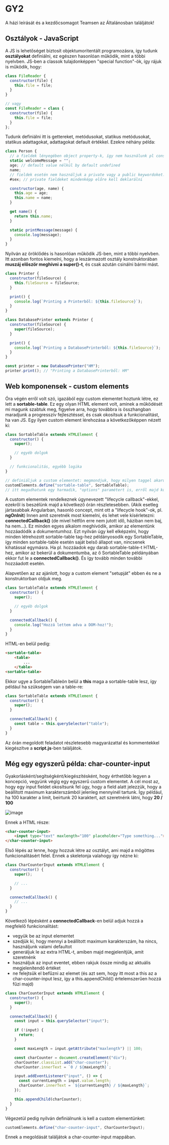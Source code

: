 # GY2

A házi leírását és a kezdőcsomagot Teamsen az Általánosban találjátok!

## Osztályok - JavaScript

A JS is lehetőséget biztosít objektumoritentált programozásra, így tudunk **osztályokat** definiálni, ez egészen hasonlóan működik, mint a többi nyelvben. JS-ben a classok tulajdonképpen "special function"-ök, így rájuk is működik, hogy:

```js
class FileReader {
  constructor(file) {
    this.file = file;
  }
}

// vagy
const FileReader = class {
  constructor(file) {
    this.file = file;
  }
};
```

Tudunk definiálni itt is gettereket, metódusokat, statikus metódusokat, statikus adattagokat, adattagokat default értékkel. Ezekre néhány példa:

```js
class Person {
  // a fieldek lényegében object property-k, így nem használunk pl const meg hasonló keywordoket velük
  static welcomeMessage = "";
  age; // default value nélkül by default undefined
  name;
  // fieldek esetén nem használjuk a private vagy a public keywordoket. Private field:
  #sex; // private fieldeket mindenképp előre kell deklarálni

  constructor(age, name) {
    this.age = age;
    this.name = name;
  }

  get name() {
    return this.name;
  }

  static printMessage(message) {
    console.log(message);
  }
}
```

Nyilván az öröklődés is hasonlóan működik JS-ben, mint a többi nyelvben. Itt azonban fontos kiemelni, hogy a leszármazott osztály konstruktorában **muszáj először meghívni a super()-t**, és csak azután csinálni bármi mást.

```js
class Printer {
  constructor(fileSource) {
    this.fileSource = fileSource;
  }

  print() {
    console.log(`Printing a Printerből: ${this.fileSource}`);
  }
}

class DatabasePrinter extends Printer {
  constructor(fileSource) {
    super(fileSource);
  }

  print() {
    console.log(`Printing a DatabasePrinterből: ${this.fileSource}`);
  }
}

const printer = new DatabasePrinter("HM");
printer.print(); // "Printing a DatabasePrinterből: HM"
```

## Web komponensek - custom elements

Óra végén erről volt szó, igazából egy custom elementet hoztunk létre, ez lett a **sortable-table**. Ez egy olyan HTML element volt, aminek a működését mi magunk szabtuk meg, figyelve arra, hogy továbbra is összhangban maradjunk a progresszív fejlesztéssel, és csak okosítsuk a funkcionalitást, ha van JS. Egy ilyen custom element lérehozása a következőképpen nézett ki:

```js
class SortableTable extends HTMLElement {
  constructor() {
    super();

    // egyéb dolgok
  }

  // funkcionalitás, egyébb logika
}

// definiáljuk a custom elementet: megmondjuk, hogy milyen taggel akarunk rá referálni, illetve, hogy melyik class biztosítja számára a funkcionalitást:
customElements.define("sortable-table", SortableTable);
// itt megadhatunk egy harmadik, "options" paramétert is, erről majd következő gyakorlaton
```

A custom elementek rendelkeznek úgynevezett "lifecycle callback"-ekkel, ezekről is beszélünk majd a következő órán részletesebben. (Akik esetleg jártasabbak Angularban, hasonló concept, mint ott a "lifecycle hook"-ok, pl. **ngOnInit**)
Innen amit szeretnék most kiemelni, és lehet vele kísérletezni: **connectedCallback()** (de mivel hétfőn erre nem jutott idő, háziban nem baj, ha nem...). Ez minden egyes alkalom meghívódik, amikor az elementünk hozzáadódik a dokumentumhoz. Ezt nyilván úgy kell elképzelni, hogy minden létrehozott sortable-table tag-hez példányosodik egy SortableTable, így minden sortable-table esetén saját belső állapot van, nincsenek kihatással egymásra. Ha pl. hozzáadok egy darab sortable-table-t HTML-hez, amikor az bekerül a dokumentumba, az ő SortableTable példányában ekkor fut le a **connectedCallback()**. És így tovább minden további hozzáadott esetén.

Alapvetően az az ajánlott, hogy a custom element "setupját" ebben és ne a konstruktorban oldjuk meg.

```js
class SortableTable extends HTMLElement {
  constructor() {
    super();

    // egyéb dolgok
  }

  connectedCallback() {
    console.log("Hozzá lettem adva a DOM-hoz!");
  }
}
```

HTML-en belül pedig:

```HTML
<sortable-table>
    <table>
        ...
    </table>
<sortable-table>
```

Ekkor ugye a SortableTableön belül a **this** maga a sortable-table lesz, így például ha szükségem van a table-re:

```js
class SortableTable extends HTMLElement {
  constructor() {
    super();
  }

  connectedCallback() {
    const table = this.querySelector("table");
  }
}
```

Az órán megoldott feladatot részletesebb magyarázattal és kommentekkel kiegészítve a **script.js**-ben találjátok.

## Még egy egyszerű példa: char-counter-input

Gyakorlásként/segítségként/kiegészítésként, hogy érthetőbb legyen a koncepció, vegyünk végig egy egyszerű custom elementet. A cél most az, hogy egy input fieldet okosítsunk fel úgy, hogy a field alatt jelezzük, hogy a beállított maximum karakterszámból jelenleg mennyinél tartunk. Így például, ha 100 karakter a limit, beírtunk 20 karaktert, azt szeretnénk látni, hogy **20 / 100**

![image](https://github.com/user-attachments/assets/f58f7d88-9922-4e6d-8c93-1b3e5e6eb2c4)

Ennek a HTML része:

```HTML
<char-counter-input>
    <input type="text" maxlength="100" placeholder="Type something...">
</char-counter-input>
```

Első lépés az lenne, hogy hozzuk létre az osztályt, ami majd a mögöttes funkcionalitásért felel. Ennek a skeletonja valahogy így nézne ki:

```js
class CharCounterInput extends HTMLElement {
  constructor() {
    super();

    // ...
  }

  connectedCallback() {
    // ...
  }
}
```

Következő lépésként a **connectedCallback**-en belül adjuk hozzá a megfelelő funkcionalitást:

- vegyük be az input elementet
- szedjük ki, hogy mennyi a beállított maximum karakterszám, ha nincs, használjunk valami defaultot
- generáljuk le az extra HTML-t, amiben majd megjelenítjük, amit szeretnénk
- használjuk az input eventet, ebben rakjuk össze mindig az aktuális megjelenítendő értéket
- ne felejtsük el befűzni az elemet (és azt sem, hogy itt most a this az a char-counter-input lesz, így a this.appendChild() értelemszerűen hozzá fűzi majd)

```js
class CharCounterInput extends HTMLElement {
  constructor() {
    super();
  }

  connectedCallback() {
    const input = this.querySelector("input");

    if (!input) {
      return;
    }

    const maxLength = input.getAttribute("maxlength") || 100;

    const charCounter = document.createElement("div");
    charCounter.classList.add("char-counter");
    charCounter.innerText = `0 / ${maxLength}`;

    input.addEventListener("input", () => {
      const currentLength = input.value.length;
      charCounter.innerText = `${currentLength} / ${maxLength}`;
    });

    this.appendChild(charCounter);
  }
}
```

Végezetül pedig nyilván definiálnunk is kell a custom elementünket:

```js
customElements.define("char-counter-input", CharCounterInput);
```

Ennek a megoldását találjátok a char-counter-input mappában.
